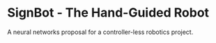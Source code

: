 # SignBot - The Hand-Guided Robot
A neural networks proposal for a controller-less robotics project.

